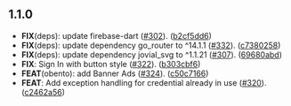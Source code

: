 ## 1.1.0

 - **FIX**(deps): update firebase-dart ([#302](https://github.com/KoheiKanagu/garage/issues/302)). ([b2cf5dd6](https://github.com/KoheiKanagu/garage/commit/b2cf5dd6240e700a5cf27bed547dae594304c7a6))
 - **FIX**(deps): update dependency go_router to ^14.1.1 ([#332](https://github.com/KoheiKanagu/garage/issues/332)). ([c7380258](https://github.com/KoheiKanagu/garage/commit/c7380258406ca7396de1b6c2e94c5c6cd8ef49b3))
 - **FIX**(deps): update dependency jovial_svg to ^1.1.21 ([#307](https://github.com/KoheiKanagu/garage/issues/307)). ([69680abd](https://github.com/KoheiKanagu/garage/commit/69680abddf83c82fce15f61071325e0668ee8d68))
 - **FIX**: Sign In with button style ([#322](https://github.com/KoheiKanagu/garage/issues/322)). ([b303cbf6](https://github.com/KoheiKanagu/garage/commit/b303cbf6064c7eb3c59398d201de4ab311e980ed))
 - **FEAT**(obento): add Banner Ads ([#324](https://github.com/KoheiKanagu/garage/issues/324)). ([c50c7166](https://github.com/KoheiKanagu/garage/commit/c50c7166ad93a0d4010aafbfc20d1c9ed400d919))
 - **FEAT**: Add exception handling for credential already in use ([#320](https://github.com/KoheiKanagu/garage/issues/320)). ([c2462a56](https://github.com/KoheiKanagu/garage/commit/c2462a56ef486b1704e7fe3d2fe21a01a9b15e1d))

